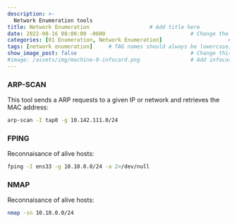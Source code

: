 ```yaml
---
description: >-
  Network Enumeration tools
title: Network Enumeration                   # Add title here
date: 2022-08-16 08:00:00 -0600                           # Change the date to match completion date
categories: [01 Enumeration, Network Enumeration]                     # Change Templates to Writeup
tags: [network enumeration]     # TAG names should always be lowercase; replace template with writeup, and add relevant tags
show_image_post: false                                    # Change this to true
#image: /assets/img/machine-0-infocard.png                # Add infocard image here for post preview image
---
```

### ARP-SCAN
This tool sends a ARP requests to a given IP or network and retrieves the MAC address:

```bash
arp-scan -I tap0 -g 10.142.111.0/24
```

### FPING
Reconnaisance of alive hosts:
```bash
fping -I ens33 -g 10.10.0.0/24 -a 2>/dev/null
```

### NMAP
Reconnaisance of alive hosts:
```bash
nmap -sn 10.10.0.0/24
```
